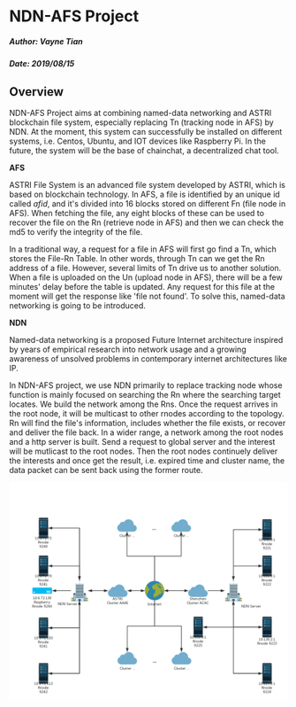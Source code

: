 # NDN-AFS Project
##### Author: Vayne Tian
##### Date: 2019/08/15

## Overview
NDN-AFS Project aims at combining named-data networking and ASTRI blockchain file system, especially replacing Tn (tracking node in AFS) by NDN. At the moment, this system can successfully be installed on different systems, i.e. Centos, Ubuntu, and IOT devices like Raspberry Pi. In the future, the system will be the base of chainchat, a decentralized chat tool.

**AFS**

ASTRI File System is an advanced file system developed by ASTRI, which is based on blockchain technology. In AFS, a file is identified by an unique id called *afid*, and it's divided into 16 blocks stored on different Fn (file node in AFS). When fetching the file, any eight blocks of these can be used to recover the file on the Rn (retrieve node in AFS) and then we can check the md5 to verify the integrity of the file.

In a traditional way, a request for a file in AFS will first go find a Tn, which stores the File-Rn Table. In other words, through Tn can we get the Rn address of a file. However, several limits of Tn drive us to another solution. When a file is uploaded on the Un (upload node in AFS), there will be a few minutes' delay before the table is updated. Any request for this file at the moment will get the response like 'file not found'. To solve this, named-data networking is going to be introduced.

**NDN**

Named-data networking is a proposed Future Internet architecture inspired by years of empirical research into network usage and a growing awareness of unsolved problems in contemporary internet architectures like IP.

In NDN-AFS project, we use NDN primarily to replace tracking node whose function is mainly focused on searching the Rn where the searching target locates. We build the network among the Rns. Once the request arrives in the root node, it will be multicast to other rnodes according to the topology. Rn will find the file's information, includes whether the file exists, or recover and deliver the file back. In a wider range, a network among the root nodes and a http server is built. Send a request to global server and the interest will be mutlicast to the root nodes. Then the root nodes continuely deliver the interests and once get the result, i.e. expired time and cluster name, the data packet can be sent back using the former route.

![](./images/topology.png)
